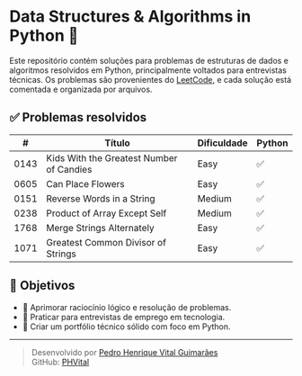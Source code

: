 # Data Structures & Algorithms in Python 🐍

Este repositório contém soluções para problemas de estruturas de dados e algoritmos resolvidos em Python, principalmente voltados para entrevistas técnicas. Os problemas são provenientes do [LeetCode](https://leetcode.com/), e cada solução está comentada e organizada por arquivos.

## ✅ Problemas resolvidos

| #     | Título                                      | Dificuldade | Python |
|-------|---------------------------------------------|-------------|--------|
| 0143 | Kids With the Greatest Number of Candies     | Easy        | ✅     |
| 0605 | Can Place Flowers                            | Easy        | ✅     |
| 0151 | Reverse Words in a String                    | Medium      | ✅     |
| 0238 | Product of Array Except Self                 | Medium      | ✅     |
| 1768 | Merge Strings Alternately                    | Easy        | ✅     |
| 1071 | Greatest Common Divisor of Strings           | Easy        | ✅     |

## 📌 Objetivos

- 🧠 Aprimorar raciocínio lógico e resolução de problemas.
- 🎯 Praticar para entrevistas de emprego em tecnologia.
- 🚀 Criar um portfólio técnico sólido com foco em Python.

---

> Desenvolvido por [Pedro Henrique Vital Guimarães](https://www.linkedin.com/in/pedro-henrique-vital-guimar%C3%A3es/)  
> GitHub: [PHVital](https://github.com/PHVital)
